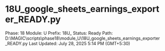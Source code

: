 # 18U_google_sheets_earnings_exporter_READY.py

Phase: 18
Module: U
Prefix: 18U_
Status: Ready
Path: D:\MAGIC\scripts\phase18\module_U\18U_google_sheets_earnings_exporter_READY.py
Last Updated: July 28, 2025 5:14 PM (GMT+5:30)
